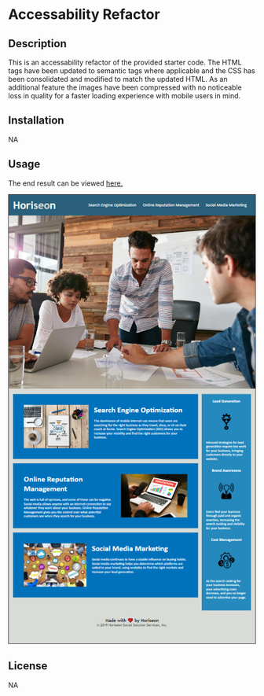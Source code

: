 # Accessability Refactor

## Description

This is an accessability refactor of the provided starter code. The HTML tags have been updated to semantic tags where applicable and the CSS has been consolidated and modified to match the updated HTML. As an additional feature the images have been compressed with no noticeable loss in quality for a faster loading experience with mobile users in mind.

## Installation

NA

## Usage

The end result can be viewed [here.](https://jaredboehm.github.io/01-code-refactor/)

![Website Screenshot](assets/images/website-screenshot.PNG)

## License

NA
